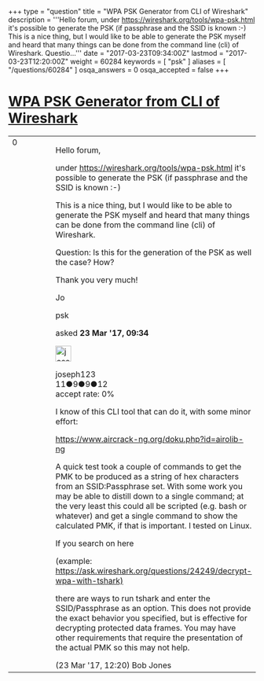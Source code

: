 +++
type = "question"
title = "WPA PSK Generator from CLI of Wireshark"
description = '''Hello forum, under https://wireshark.org/tools/wpa-psk.html it&#x27;s possible to generate the PSK (if passphrase and the SSID is known :-) This is a nice thing, but I would like to be able to generate the PSK myself and heard that many things can be done from the command line (cli) of Wireshark. Questio...'''
date = "2017-03-23T09:34:00Z"
lastmod = "2017-03-23T12:20:00Z"
weight = 60284
keywords = [ "psk" ]
aliases = [ "/questions/60284" ]
osqa_answers = 0
osqa_accepted = false
+++

<div class="headNormal">

# [WPA PSK Generator from CLI of Wireshark](/questions/60284/wpa-psk-generator-from-cli-of-wireshark)

</div>

<div id="main-body">

<div id="askform">

<table id="question-table" style="width:100%;"><colgroup><col style="width: 50%" /><col style="width: 50%" /></colgroup><tbody><tr class="odd"><td style="width: 30px; vertical-align: top"><div class="vote-buttons"><span id="post-60284-upvote" class="ajax-command post-vote up" rel="nofollow" title="I like this post (click again to cancel)"> </span><div id="post-60284-score" class="post-score" title="current number of votes">0</div><span id="post-60284-downvote" class="ajax-command post-vote down" rel="nofollow" title="I dont like this post (click again to cancel)"> </span> <span id="favorite-mark" class="ajax-command favorite-mark" rel="nofollow" title="mark/unmark this question as favorite (click again to cancel)"> </span><div id="favorite-count" class="favorite-count"></div></div></td><td><div id="item-right"><div class="question-body"><p>Hello forum,</p><p>under <a href="https://wireshark.org/tools/wpa-psk.html">https://wireshark.org/tools/wpa-psk.html</a> it's possible to generate the PSK (if passphrase and the SSID is known :-)</p><p>This is a nice thing, but I would like to be able to generate the PSK myself and heard that many things can be done from the command line (cli) of Wireshark.</p><p>Question: Is this for the generation of the PSK as well the case? How?</p><p>Thank you very much!</p><p>Jo</p></div><div id="question-tags" class="tags-container tags"><span class="post-tag tag-link-psk" rel="tag" title="see questions tagged &#39;psk&#39;">psk</span></div><div id="question-controls" class="post-controls"></div><div class="post-update-info-container"><div class="post-update-info post-update-info-user"><p>asked <strong>23 Mar '17, 09:34</strong></p><img src="https://secure.gravatar.com/avatar/c08acf577aad3b14e932ee8f48cf7d20?s=32&amp;d=identicon&amp;r=g" class="gravatar" width="32" height="32" alt="joseph123&#39;s gravatar image" /><p><span>joseph123</span><br />
<span class="score" title="11 reputation points">11</span><span title="9 badges"><span class="badge1">●</span><span class="badgecount">9</span></span><span title="9 badges"><span class="silver">●</span><span class="badgecount">9</span></span><span title="12 badges"><span class="bronze">●</span><span class="badgecount">12</span></span><br />
<span class="accept_rate" title="Rate of the user&#39;s accepted answers">accept rate:</span> <span title="joseph123 has no accepted answers">0%</span></p></div></div><div id="comments-container-60284" class="comments-container"><span id="60287"></span><div id="comment-60287" class="comment"><div id="post-60287-score" class="comment-score"></div><div class="comment-text"><p>I know of this CLI tool that can do it, with some minor effort:</p><p><a href="https://www.aircrack-ng.org/doku.php?id=airolib-ng">https://www.aircrack-ng.org/doku.php?id=airolib-ng</a></p><p>A quick test took a couple of commands to get the PMK to be produced as a string of hex characters from an SSID:Passphrase set. With some work you may be able to distill down to a single command; at the very least this could all be scripted (e.g. bash or whatever) and get a single command to show the calculated PMK, if that is important. I tested on Linux.</p><p>If you search on here</p><p>(example: <a href="https://ask.wireshark.org/questions/24249/decrypt-wpa-with-tshark)">https://ask.wireshark.org/questions/24249/decrypt-wpa-with-tshark)</a></p><p>there are ways to run tshark and enter the SSID/Passphrase as an option. This does not provide the exact behavior you specified, but is effective for decrypting protected data frames. You may have other requirements that require the presentation of the actual PMK so this may not help.</p></div><div id="comment-60287-info" class="comment-info"><span class="comment-age">(23 Mar '17, 12:20)</span> <span class="comment-user userinfo">Bob Jones</span></div></div></div><div id="comment-tools-60284" class="comment-tools"></div><div class="clear"></div><div id="comment-60284-form-container" class="comment-form-container"></div><div class="clear"></div></div></td></tr></tbody></table>

</div>

</div>

